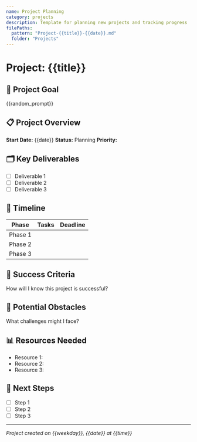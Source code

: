 ```yaml
---
name: Project Planning
category: projects
description: Template for planning new projects and tracking progress
filePaths:
  pattern: "Project-{{title}}-{{date}}.md"
  folder: "Projects"
---
```

# Project: {{title}}

## 🎯 Project Goal
{{random_prompt}}

## 📋 Project Overview
**Start Date:** {{date}}
**Status:** Planning
**Priority:**

## 🗂️ Key Deliverables
- [ ] Deliverable 1
- [ ] Deliverable 2
- [ ] Deliverable 3

## 📅 Timeline
| Phase | Tasks | Deadline |
|-------|-------|----------|
| Phase 1 | | |
| Phase 2 | | |
| Phase 3 | | |

## 🎯 Success Criteria
How will I know this project is successful?

## 🚧 Potential Obstacles
What challenges might I face?

## 📊 Resources Needed
- Resource 1:
- Resource 2:
- Resource 3:

## 📝 Next Steps
- [ ] Step 1
- [ ] Step 2
- [ ] Step 3

---
*Project created on {{weekday}}, {{date}} at {{time}}*